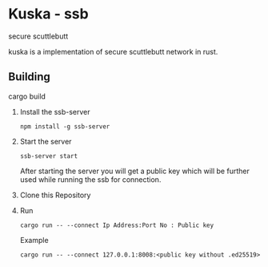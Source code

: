 # Kuska - ssb
secure scuttlebutt 

kuska is a implementation of secure scuttlebutt  network in rust.

## Building 
cargo build 

1. Install the ssb-server 
    ``` 
    npm install -g ssb-server
    ```

2. Start the server
    ``` 
    ssb-server start
    ```
    After starting the server  you will get a public key which will be further used while running the ssb for connection.
3. Clone this Repository 
4. Run 
   ```
   cargo run -- --connect Ip Address:Port No : Public key
   ```
   Example
   ``` 
   cargo run -- --connect 127.0.0.1:8008:<public key without .ed25519>
   ```